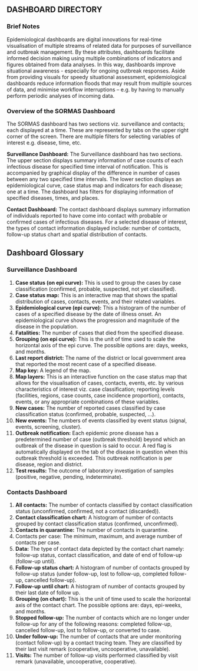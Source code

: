 ## DASHBOARD DIRECTORY

### Brief Notes

Epidemiological dashboards are digital innovations for real-time visualisation of multiple streams of related data for purposes of surveillance and outbreak management. By these attributes, dashboards facilitate informed decision making using multiple combinations of indicators and figures obtained from data analyses. In this way, dashboards improve situational awareness - especially for ongoing outbreak responses. Aside from providing visuals for speedy situational assessment, epidemiological dashboards reduce information floods that may result from multiple sources of data, and minimise workflow interruptions – e.g. by having to manually perform periodic analyses of incoming data.

### Overview of the SORMAS Dashboard

The SORMAS dashboard has two sections viz. surveillance and contacts; each displayed at a time. These are represented by tabs on the upper right corner of the screen. There are multiple filters for selecting variables of interest e.g. disease, time, etc.

**Surveillance Dashboard:** The Surveillance dashboard has two sections. The upper section displays summary information of case counts of each infectious disease for specified time interval of notification. This is accompanied by graphical display of the difference in number of cases between any two specified time intervals. The lower section displays an epidemiological curve, case status map and indicators for each disease; one at a time. The dashboard has filters for displaying information of specified diseases, times, and places.

**Contact Dashboard:** The contact dashboard displays summary information of individuals reported to have come into contact with probable or confirmed cases of infectious diseases. For a selected disease of interest, the types of contact information displayed include: number of contacts, follow-up status chart and spatial distribution of contacts.

## Dashboard Glossary

### Surveillance Dashboard

1.	**Case status (on epi curve):** This is used to group the cases by case classification (confirmed, probable, suspected, not yet classified).
2.	**Case status map:** This is an interactive map that shows the spatial distribution of cases, contacts, events, and their related variables.
3.	**Epidemiological curve (epi curve):** This a histogram of the number of cases of a specified disease by the date of illness onset. An epidemiological curve shows the progression and magnitude of the disease in the population.
4.	**Fatalities:** The number of cases that died from the specified disease. 
5.	**Grouping (on epi curve):** This is the unit of time used to scale the horizontal axis of the epi curve. The possible options are: days, weeks, and months. 
6.	**Last report district:** The name of the district or local government area that reported the most recent case of a specified disease. 
7.	**Map key:** A legend of the map. 
8.	**Map layers:** This is an interactive function on the case status map that allows for the visualisation of cases, contacts, events, etc. by various characteristics of interest viz. case classification; reporting levels (facilities, regions, case counts, case incidence proportion), contacts, events, or any appropriate combinations of these variables.
9.	**New cases:** The number of reported cases classified by case classification status (confirmed, probable, suspected, ...).
10.	**New events:** The numbers of events classified by event status (signal, events, screening, cluster).
11. **Outbreak notification:** Each epidemic prone disease has a predetermined number of case (outbreak threshold) beyond which an outbreak of the disease in question is said to occur. A red flag is automatically displayed on the tab of the disease in question when this outbreak threshold is exceeded. This outbreak notification is per disease, region and district.
12.	**Test results:** The outcome of laboratory investigation of samples (positive, negative, pending, indeterminate).

### Contacts Dashboard

1.	**All contacts:** The number of contacts classified by contact classification status (unconfirmed, confirmed, not a contact (discarded)).
2.	**Contact classification chart:** A histogram of number of contacts grouped by contact classification status (confirmed, unconfirmed).
3.	**Contacts in quarantine:** The number of contacts in quarantine. 
4.	Contacts per case: The minimum, maximum, and average number of contacts per case. 
5.	**Data:** The type of contact data depicted by the contact chart namely: follow-up status, contact classification, and date of end of follow-up (follow-up until).
6.	**Follow-up status chart:** A histogram of number of contacts grouped by follow-up status (under follow-up, lost to follow-up, completed follow-up, cancelled follow-up).
7.	**Follow-up until chart:** A histogram of number of contacts grouped by their last date of follow up.
8.	**Grouping (on chart):** This is the unit of time used to scale the horizontal axis of the contact chart.
The possible options are: days, epi-weeks, and months. 
9.	**Stopped follow-up:** The number of contacts which are no longer under follow-up for any of the following reasons: completed follow-up, cancelled follow-up, lost to follow-up, or converted to case.
10.	**Under follow-up:** The number of contacts that are under monitoring (contact follow-up) by a contact tracing team. They are classified by their last visit remark (cooperative, uncooperative, unavailable).
11.	**Visits:** The number of follow-up visits performed classified by visit remark (unavailable, uncooperative, cooperative).
